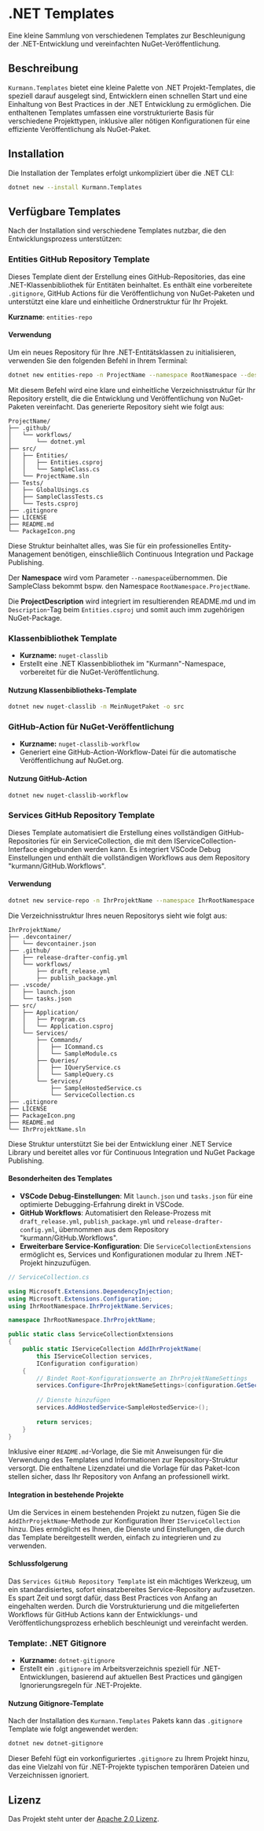 # .NET Templates

Eine kleine Sammlung von verschiedenen Templates zur Beschleunigung der .NET-Entwicklung  und vereinfachten NuGet-Veröffentlichung.

## Beschreibung

`Kurmann.Templates` bietet eine kleine Palette von .NET Projekt-Templates, die speziell darauf ausgelegt sind, Entwicklern einen schnellen Start und eine Einhaltung von Best Practices in der .NET Entwicklung zu ermöglichen. Die enthaltenen Templates umfassen eine vorstrukturierte Basis für verschiedene Projekttypen, inklusive aller nötigen Konfigurationen für eine effiziente Veröffentlichung als NuGet-Paket.

## Installation

Die Installation der Templates erfolgt unkompliziert über die .NET CLI:

```bash
dotnet new --install Kurmann.Templates
```

## Verfügbare Templates

Nach der Installation sind verschiedene Templates nutzbar, die den Entwicklungsprozess unterstützen:

### Entities GitHub Repository Template

Dieses Template dient der Erstellung eines GitHub-Repositories, das eine .NET-Klassenbibliothek für Entitäten beinhaltet. Es enthält eine vorbereitete `.gitignore`, GitHub Actions für die Veröffentlichung von NuGet-Paketen und unterstützt eine klare und einheitliche Ordnerstruktur für Ihr Projekt.

**Kurzname**: `entities-repo`

#### Verwendung

Um ein neues Repository für Ihre .NET-Entitätsklassen zu initialisieren, verwenden Sie den folgenden Befehl in Ihrem Terminal:

```bash
dotnet new entities-repo -n ProjectName --namespace RootNamespace --description ProjectDescription
```

Mit diesem Befehl wird eine klare und einheitliche Verzeichnisstruktur für Ihr Repository erstellt, die die Entwicklung und Veröffentlichung von NuGet-Paketen vereinfacht. Das generierte Repository sieht wie folgt aus:

```text
ProjectName/
├── .github/
│   └── workflows/
│       └── dotnet.yml
├── src/
│   ├── Entities/
│   │   ├── Entities.csproj
│   │   └── SampleClass.cs
│   └── ProjectName.sln
├── Tests/
│   ├── GlobalUsings.cs
│   ├── SampleClassTests.cs
│   └── Tests.csproj
├── .gitignore
├── LICENSE
├── README.md
└── PackageIcon.png
```

Diese Struktur beinhaltet alles, was Sie für ein professionelles Entity-Management benötigen, einschließlich Continuous Integration und Package Publishing.

Der **Namespace** wird vom Parameter `--namespace`übernommen. Die SampleClass bekommt bspw. den Namespace `RootNamespace.ProjectName`.

Die **ProjectDescription** wird integriert im resultierenden README.md und im `Description`-Tag beim `Entities.csproj` und somit auch imm zugehörigen NuGet-Package.

### Klassenbibliothek Template

- **Kurzname:** `nuget-classlib`
- Erstellt eine .NET Klassenbibliothek im "Kurmann"-Namespace, vorbereitet für die NuGet-Veröffentlichung.

#### Nutzung Klassenbibliotheks-Template

```bash
dotnet new nuget-classlib -n MeinNugetPaket -o src
```

### GitHub-Action für NuGet-Veröffentlichung

- **Kurzname:** `nuget-classlib-workflow`
- Generiert eine GitHub-Action-Workflow-Datei für die automatische Veröffentlichung auf NuGet.org.

#### Nutzung GitHub-Action

```bash
dotnet new nuget-classlib-workflow
```

### Services GitHub Repository Template

Dieses Template automatisiert die Erstellung eines vollständigen GitHub-Repositories für ein ServiceCollection, die mit dem IServiceCollection-Interface eingebunden werden kann. Es integriert VSCode Debug Einstellungen und enthält die vollständigen Workflows aus dem Repository "kurmann/GitHub.Workflows".

#### Verwendung

```bash
dotnet new service-repo -n IhrProjektName --namespace IhrRootNamespace --description "Kurze Beschreibung Ihres Projekts"
```

Die Verzeichnisstruktur Ihres neuen Repositorys sieht wie folgt aus:

```text
IhrProjektName/
├── .devcontainer/
│   └── devcontainer.json
├── .github/
│   ├── release-drafter-config.yml
│   └── workflows/
│       ├── draft_release.yml
│       ├── publish_package.yml
├── .vscode/
│   ├── launch.json
│   └── tasks.json
├── src/
│   ├── Application/
│   │   ├── Program.cs
│   │   └── Application.csproj
│   └── Services/
│       ├── Commands/
│       │   ├── ICommand.cs
│       │   └── SampleModule.cs
│       ├── Queries/
│       │   ├── IQueryService.cs
│       │   └── SampleQuery.cs
│       └── Services/
│           ├── SampleHostedService.cs
│           └── ServiceCollection.cs
├── .gitignore
├── LICENSE
├── PackageIcon.png
├── README.md
└── IhrProjektName.sln
```

Diese Struktur unterstützt Sie bei der Entwicklung einer .NET Service Library und bereitet alles vor für Continuous Integration und NuGet Package Publishing.

#### Besonderheiten des Templates

- **VSCode Debug-Einstellungen**: Mit `launch.json` und `tasks.json` für eine optimierte Debugging-Erfahrung direkt in VSCode.
- **GitHub Workflows**: Automatisiert den Release-Prozess mit `draft_release.yml`, `publish_package.yml` und `release-drafter-config.yml`, übernommen aus dem Repository "kurmann/GitHub.Workflows".
- **Erweiterbare Service-Konfiguration**: Die `ServiceCollectionExtensions` ermöglicht es, Services und Konfigurationen modular zu Ihrem .NET-Projekt hinzuzufügen.

```csharp
// ServiceCollection.cs

using Microsoft.Extensions.DependencyInjection;
using Microsoft.Extensions.Configuration;
using IhrRootNamespace.IhrProjektName.Services;

namespace IhrRootNamespace.IhrProjektName;

public static class ServiceCollectionExtensions
{
    public static IServiceCollection AddIhrProjektName(
        this IServiceCollection services,
        IConfiguration configuration)
    {
        // Bindet Root-Konfigurationswerte an IhrProjektNameSettings
        services.Configure<IhrProjektNameSettings>(configuration.GetSection(IhrProjektNameSettings.SectionName));
        
        // Dienste hinzufügen
        services.AddHostedService<SampleHostedService>();
        
        return services;
    }
}
```

Inklusive einer `README.md`-Vorlage, die Sie mit Anweisungen für die Verwendung des Templates und Informationen zur Repository-Struktur versorgt. Die enthaltene Lizenzdatei und die Vorlage für das Paket-Icon stellen sicher, dass Ihr Repository von Anfang an professionell wirkt.

#### Integration in bestehende Projekte

Um die Services in einem bestehenden Projekt zu nutzen, fügen Sie die `AddIhrProjektName`-Methode zur Konfiguration Ihrer `IServiceCollection` hinzu. Dies ermöglicht es Ihnen, die Dienste und Einstellungen, die durch das Template bereitgestellt werden, einfach zu integrieren und zu verwenden.

#### Schlussfolgerung

Das `Services GitHub Repository Template` ist ein mächtiges Werkzeug, um ein standardisiertes, sofort einsatzbereites Service-Repository aufzusetzen. Es spart Zeit und sorgt dafür, dass Best Practices von Anfang an eingehalten werden. Durch die Vorstrukturierung und die mitgelieferten Workflows für GitHub Actions kann der Entwicklungs- und Veröffentlichungsprozess erheblich beschleunigt und vereinfacht werden.

### Template: .NET Gitignore

- **Kurzname:** `dotnet-gitignore`
- Erstellt ein `.gitignore` im Arbeitsverzeichnis speziell für .NET-Entwicklungen, basierend auf aktuellen Best Practices und gängigen Ignorierungsregeln für .NET-Projekte.

#### Nutzung Gitignore-Template

Nach der Installation des `Kurmann.Templates` Pakets kann das `.gitignore` Template wie folgt angewendet werden:

```bash
dotnet new dotnet-gitignore
```

Dieser Befehl fügt ein vorkonfiguriertes `.gitignore` zu Ihrem Projekt hinzu, das eine Vielzahl von für .NET-Projekte typischen temporären Dateien und Verzeichnissen ignoriert.

## Lizenz

Das Projekt steht unter der [Apache 2.0 Lizenz](LICENSE).

